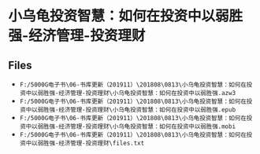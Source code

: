# 小乌龟投资智慧：如何在投资中以弱胜强-经济管理-投资理财

## Files

- `F:/5000G电子书\06-书库更新（201911）\201808\0813\小乌龟投资智慧：如何在投资中以弱胜强-经济管理-投资理财\小乌龟投资智慧：如何在投资中以弱胜强.azw3`
- `F:/5000G电子书\06-书库更新（201911）\201808\0813\小乌龟投资智慧：如何在投资中以弱胜强-经济管理-投资理财\小乌龟投资智慧：如何在投资中以弱胜强.epub`
- `F:/5000G电子书\06-书库更新（201911）\201808\0813\小乌龟投资智慧：如何在投资中以弱胜强-经济管理-投资理财\小乌龟投资智慧：如何在投资中以弱胜强.mobi`
- `F:/5000G电子书\06-书库更新（201911）\201808\0813\小乌龟投资智慧：如何在投资中以弱胜强-经济管理-投资理财\files.txt`
